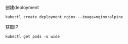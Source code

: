 创建deployment

```
kubectl create deployment nginx --image=nginx:alpine
```

获取IP

```
kubectl get pods -o wide
```

